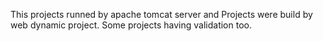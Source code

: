 This projects runned by apache tomcat server and Projects were build by web dynamic project. Some projects having validation too.

